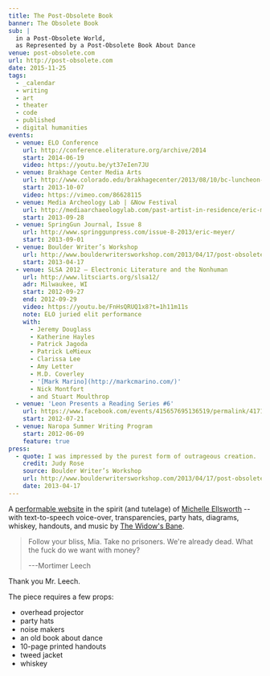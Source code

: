 ```yaml
---
title: The Post-Obsolete Book
banner: The Obsolete Book
sub: |
  in a Post-Obsolete World,
  as Represented by a Post-Obsolete Book About Dance
venue: post-obsolete.com
url: http://post-obsolete.com
date: 2015-11-25
tags:
  - _calendar
  - writing
  - art
  - theater
  - code
  - published
  - digital humanities
events:
  - venue: ELO Conference
    url: http://conference.eliterature.org/archive/2014
    start: 2014-06-19
    video: https://youtu.be/yt37eIen7JU
  - venue: Brakhage Center Media Arts
    url: http://www.colorado.edu/brakhagecenter/2013/08/10/bc-luncheon-series-welcomes-eric-meyer-october-7th
    start: 2013-10-07
    video: https://vimeo.com/86628115
  - venue: Media Archeology Lab | &Now Festival
    url: http://mediaarchaeologylab.com/past-artist-in-residence/eric-meyer-2/
    start: 2013-09-28
  - venue: SpringGun Journal, Issue 8
    url: http://www.springgunpress.com/issue-8-2013/eric-meyer/
    start: 2013-09-01
  - venue: Boulder Writer’s Workshop
    url: http://www.boulderwritersworkshop.com/2013/04/17/post-obsolete-a-bww-salon/
    start: 2013-04-17
  - venue: SLSA 2012 – Electronic Literature and the Nonhuman
    url: http://www.litsciarts.org/slsa12/
    adr: Milwaukee, WI
    start: 2012-09-27
    end: 2012-09-29
    video: https://youtu.be/FnHsQRUQ1x8?t=1h11m11s
    note: ELO juried elit performance
    with:
      - Jeremy Douglass
      - Katherine Hayles
      - Patrick Jagoda
      - Patrick LeMieux
      - Clarissa Lee
      - Amy Letter
      - M.D. Coverley
      - '[Mark Marino](http://markcmarino.com/)'
      - Nick Montfort
      - and Stuart Moulthrop
  - venue: 'Leon Presents a Reading Series #6'
    url: https://www.facebook.com/events/415657695136519/permalink/417120971656858/
    start: 2012-07-21
  - venue: Naropa Summer Writing Program
    start: 2012-06-09
    feature: true
press:
  - quote: I was impressed by the purest form of outrageous creation.
    credit: Judy Rose
    source: Boulder Writer’s Workshop
    url: http://www.boulderwritersworkshop.com/2013/04/17/post-obsolete-a-bww-salon/
    date: 2013-04-17
---
```


A [performable website][post-obsolete]
in the spirit (and tutelage)
of [Michelle Ellsworth][michelle] --
with text-to-speech voice-over,
transparencies,
party hats,
diagrams,
whiskey,
handouts,
and music by [The Widow's Bane][bane].

> Follow your bliss, Mia.
> Take no prisoners.
> We're already dead.
> What the fuck do we want with money?
>
> ---Mortimer Leech

Thank you Mr. Leech.

[post-obsolete]: http://www.post-obsolete.com
[michelle]: http://michelleellsworth.com/
[bane]: http://www.myspace.com/widowsbane

The piece
requires a few props:

- overhead projector
- party hats
- noise makers
- an old book about dance
- 10-page printed handouts
- tweed jacket
- whiskey
